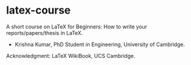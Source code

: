 latex-course
============

A short course on LaTeX for Beginners: How to write your reports/papers/thesis in LaTeX. 

- Krishna Kumar, PhD Student in Engineering, University of Cambridge. 

Acknowledgment: LaTeX WikiBook, UCS Cambridge.
